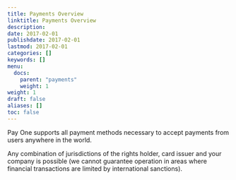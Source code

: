 ```yaml
---
title: Payments Overview
linktitle: Payments Overview
description:
date: 2017-02-01
publishdate: 2017-02-01
lastmod: 2017-02-01
categories: []
keywords: []
menu:
  docs:
    parent: "payments"
    weight: 1
weight: 1
draft: false
aliases: []
toc: false
---
```


Pay One supports all payment methods necessary to accept payments from users anywhere in the world. 

Any combination of jurisdictions of the rights holder, card issuer and your company is possible (we cannot guarantee operation in areas where financial transactions are limited by international sanctions).